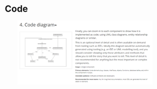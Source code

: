 # Code

<figure><img src="../../.gitbook/assets/image (2).png" alt=""><figcaption></figcaption></figure>
